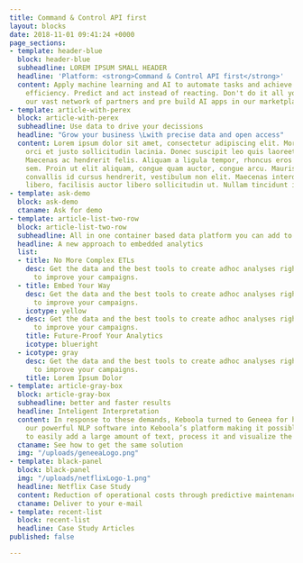```yaml
---
title: Command & Control API first
layout: blocks
date: 2018-11-01 09:41:24 +0000
page_sections:
- template: header-blue
  block: header-blue
  subheadline: LOREM IPSUM SMALL HEADER
  headline: 'Platform: <strong>Command & Control API first</strong>'
  content: Apply machine learning and AI to automate tasks and achieve better operational
    efficiency. Predict and act instead of reacting. Don't do it all yourselve. Use
    our vast network of partners and pre build AI apps in our marketplace.
- template: article-with-perex
  block: article-with-perex
  subheadline: Use data to drive your decissions
  headline: "Grow your business \Lwith precise data and open access"
  content: Lorem ipsum dolor sit amet, consectetur adipiscing elit. Morbi pharetra
    orci et justo sollicitudin lacinia. Donec suscipit leo quis laoreet elementum.
    Maecenas ac hendrerit felis. Aliquam a ligula tempor, rhoncus eros non, maximus
    sem. Proin ut elit aliquam, congue quam auctor, congue arcu. Mauris elit erat,
    convallis id cursus hendrerit, vestibulum non elit. Maecenas interdum porttitor
    libero, facilisis auctor libero sollicitudin ut. Nullam tincidunt id dictu.
- template: ask-demo
  block: ask-demo
  ctaname: Ask for demo
- template: article-list-two-row
  block: article-list-two-row
  subheadline: All in one container based data platform you can add to
  headline: A new approach to embedded analytics
  list:
  - title: No More Complex ETLs
    desc: Get the data and the best tools to create adhoc analyses right in your department
      to improve your campaigns.
  - title: Embed Your Way
    desc: Get the data and the best tools to create adhoc analyses right in your department
      to improve your campaigns.
    icotype: yellow
  - desc: Get the data and the best tools to create adhoc analyses right in your department
      to improve your campaigns.
    title: Future-Proof Your Analytics
    icotype: blueright
  - icotype: gray
    desc: Get the data and the best tools to create adhoc analyses right in your department
      to improve your campaigns.
    title: Lorem Ipsum Dolor
- template: article-gray-box
  block: article-gray-box
  subheadline: better and faster results
  headline: Inteligent Interpretation
  content: In response to these demands, Keboola turned to Geneea for help. We integrated
    our powerful NLP software into Keboola’s platform making it possible for customers
    to easily add a large amount of text, process it and visualize the results.
  ctaname: See how to get the same solution
  img: "/uploads/geneeaLogo.png"
- template: black-panel
  block: black-panel
  img: "/uploads/netflixLogo-1.png"
  headline: Netflix Case Study
  content: Reduction of operational costs through predictive maintenance.
  ctaname: Deliver to your e-mail
- template: recent-list
  block: recent-list
  headline: Case Study Articles
published: false

---
```

